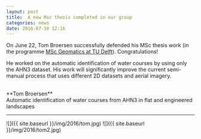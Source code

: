 ```yaml
---
layout: post
title:  A new Msc thesis completed in our group
categories: news
date: 2016-07-18 12:16
---
```




On June 22, Tom Broersen successfully defended his MSc thesis work (in the programme [MSc Geomatics at TU Delft](http://geomatics.tudelft.nl)). 
Congratulations!

He worked on the automatic identification of water courses by using only the AHN3 dataset.
His work will significantly improve the current semi-manual process that uses different 2D datasets and aerial imagery.

<br>
**Tom Broersen**
<br>Automatic identification of water courses from AHN3 in flat and engineered landscapes
<br><small><a href="http://repository.tudelft.nl/islandora/object/uuid:7a64a9f7-2fef-46b1-9e48-5e0b0d736056/datastream/OBJ3/download"><i class="fa fa-book" title="thesis"></i></a></small>


- - -

![]({{ site.baseurl }}/img/2016/tom.jpg)
![]({{ site.baseurl }}/img/2016/tom2.jpg)
